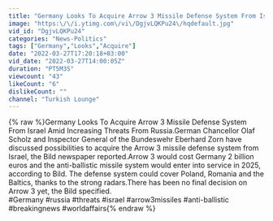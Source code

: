 ```yaml
---
title: "Germany Looks To Acquire Arrow 3 Missile Defense System From Israel Amid..!!"
image: "https:\/\/i.ytimg.com\/vi\/DgjvLQKPu24\/hqdefault.jpg"
vid_id: "DgjvLQKPu24"
categories: "News-Politics"
tags: ["Germany","Looks","Acquire"]
date: "2022-03-27T17:20:18+03:00"
vid_date: "2022-03-27T14:00:05Z"
duration: "PT5M3S"
viewcount: "43"
likeCount: "6"
dislikeCount: ""
channel: "Turkish Lounge"
---
```

{% raw %}Germany Looks To Acquire Arrow 3 Missile Defense System From Israel Amid Increasing Threats From Russia.German Chancellor Olaf Scholz and Inspector General of the Bundeswehr Eberhard Zorn have discussed possibilities to acquire the Arrow 3 missile defense system from Israel, the Bild newspaper reported.Arrow 3 would cost Germany 2 billion euros and the anti-ballistic missile system would enter into service in 2025, according to Bild. The defense system could cover Poland, Romania and the Baltics, thanks to the strong radars.There has been no final decision on Arrow 3 yet, the Bild specified.<br />#Germany #russia #threats #israel #arrow3missiles #anti-ballistic #breakingnews #worldaffairs{% endraw %}
